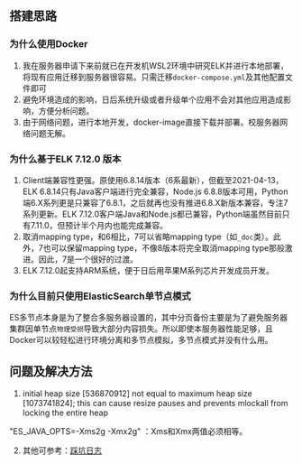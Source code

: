 ## 搭建思路

### 为什么使用Docker
1. 我在服务器申请下来前就已在开发机WSL2环境中研究ELK并进行本地部署，将现有应用迁移到服务器很容易。只需迁移`docker-compose.yml`及其他配置文件即可
2. 避免环境造成的影响，日后系统升级或者升级单个应用不会对其他应用造成影响，方便分析问题。
3. 由于网络问题，进行本地开发，docker-image直接下载并部署。校服务器网络问题无解。

### 为什么基于ELK 7.12.0 版本
1. Client端兼容性更强。原使用6.8.14版本（6系最新），但截至2021-04-13，ELK 6.8.14只有Java客户端进行完全兼容，Node.js 6.8.8版本可用，Python端6.X系列更是只兼容了6.8.1，之后就再也没有推进6.8.X新版本兼容，专注7系列更新。ELK 7.12.0客户端Java和Node.js都已兼容，Python端虽然目前只有7.11.0，但预计半个月内也能完成兼容。
2. 取消mapping type，和6相比，7可以省略mapping type（如`_doc`类）。此外，7也可以保留mapping type，不像8版本将完全取消mapping type那般激进。因此，7是一个很好的过渡。
3. ELK 7.12.0起支持ARM系统，便于日后用苹果M系列芯片开发成员开发。

### 为什么目前只使用ElasticSearch单节点模式
ES多节点本身是为了整合多服务器设置的，其中分页备份主要是为了避免服务器集群因单节点`物理受损`导致大部分内容损失。所以即使本服务器性能足够，且Docker可以较轻松进行环境分离和多节点模拟，多节点模式并没有什么用。

## 问题及解决方法

1.  initial heap size [536870912] not equal to maximum heap size [1073741824]; this can cause resize pauses and prevents mlockall from locking the entire heap

"ES_JAVA_OPTS=-Xms2g -Xmx2g" ：Xms和Xmx两值必须相等。

2. 其他可参考：[踩坑日志](https://gricn.github.io/%E6%8A%80%E6%9C%AF%E5%88%86%E4%BA%AB/ELK_build/)
